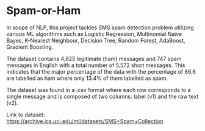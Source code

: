 # Spam-or-Ham
In scope of NLP, this project tackles SMS spam detection problem utilizing various ML algorithms such as Logistic Regression, Multinomial Naïve Bayes, K-Nearest Neighbour, Decision Tree, Random Forest, AdaBoost, Gradient Boosting.

The dataset contains 4,825 legitimate (ham) messages and 747 spam messages in English with a total number of 5,572 short messages. This indicates that the major percentage of the data with the percentage of 86.6 are labelled as ham where only 13.4% of them labelled as spam. 

The dataset was found in a .csv format where each row corresponds to a single message and is composed of two columns: label (v1) and the raw text (v2).

Link to dataset: https://archive.ics.uci.edu/ml/datasets/SMS+Spam+Collection
